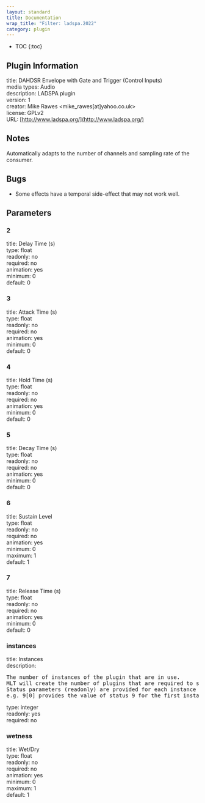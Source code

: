 ```yaml
---
layout: standard
title: Documentation
wrap_title: "Filter: ladspa.2022"
category: plugin
---
```

* TOC
{:toc}

## Plugin Information

title: DAHDSR Envelope with Gate and Trigger (Control Inputs)  
media types:
Audio  
description: LADSPA plugin  
version: 1  
creator: Mike Rawes <mike_rawes[at]yahoo.co.uk>  
license: GPLv2  
URL: [http://www.ladspa.org/](http://www.ladspa.org/)  

## Notes

Automatically adapts to the number of channels and sampling rate of the consumer.

## Bugs

* Some effects have a temporal side-effect that may not work well.


## Parameters

### 2

title: Delay Time (s)    
type: float  
readonly: no  
required: no  
animation: yes  
minimum: 0  
default: 0  

### 3

title: Attack Time (s)    
type: float  
readonly: no  
required: no  
animation: yes  
minimum: 0  
default: 0  

### 4

title: Hold Time (s)    
type: float  
readonly: no  
required: no  
animation: yes  
minimum: 0  
default: 0  

### 5

title: Decay Time (s)    
type: float  
readonly: no  
required: no  
animation: yes  
minimum: 0  
default: 0  

### 6

title: Sustain Level    
type: float  
readonly: no  
required: no  
animation: yes  
minimum: 0  
maximum: 1  
default: 1  

### 7

title: Release Time (s)    
type: float  
readonly: no  
required: no  
animation: yes  
minimum: 0  
default: 0  

### instances

title: Instances    
description:
<pre>
The number of instances of the plugin that are in use.
MLT will create the number of plugins that are required to support the number of audio channels.
Status parameters (readonly) are provided for each instance and are accessed by specifying the instance number after the identifier (starting at zero).
e.g. 9[0] provides the value of status 9 for the first instance.
</pre>
type: integer  
readonly: yes  
required: no  

### wetness

title: Wet/Dry    
type: float  
readonly: no  
required: no  
animation: yes  
minimum: 0  
maximum: 1  
default: 1  

